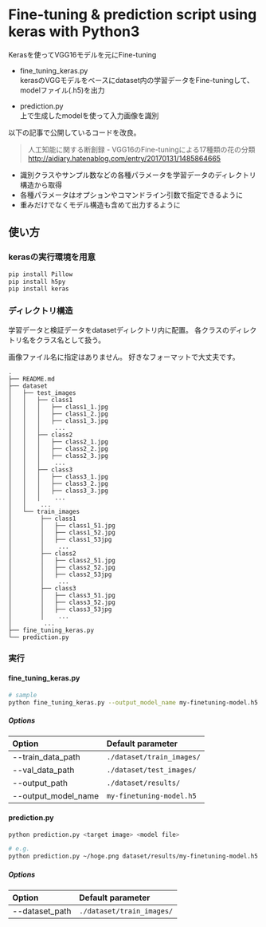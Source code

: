 # Fine-tuning & prediction script using keras with Python3
Kerasを使ってVGG16モデルを元にFine-tuning

* fine_tuning_keras.py  
kerasのVGGモデルをベースにdataset内の学習データをFine-tuningして、modelファイル(.h5)を出力

* prediction.py  
上で生成したmodelを使って入力画像を識別


以下の記事で公開しているコードを改良。  
> 人工知能に関する断創録 - VGG16のFine-tuningによる17種類の花の分類
> <http://aidiary.hatenablog.com/entry/20170131/1485864665>

* 識別クラスやサンプル数などの各種パラメータを学習データのディレクトリ構造から取得
* 各種パラメータはオプションやコマンドライン引数で指定できるように
* 重みだけでなくモデル構造も含めて出力するように


## 使い方
### kerasの実行環境を用意

```bash
pip install Pillow
pip install h5py
pip install keras
```

### ディレクトリ構造
学習データと検証データをdatasetディレクトリ内に配置。
各クラスのディレクトリ名をクラス名として扱う。

画像ファイル名に指定はありません。
好きなフォーマットで大丈夫です。

```
.
├── README.md
├── dataset
│   ├── test_images
│   │   ├── class1
│   │   │   ├── class1_1.jpg
│   │   │   ├── class1_2.jpg
│   │   │   ├── class1_3.jpg
│   │   │    ...
│   │   ├── class2
│   │   │   ├── class2_1.jpg
│   │   │   ├── class2_2.jpg
│   │   │   ├── class2_3.jpg
│   │   │    ...
│   │   ├── class3
│   │   │   ├── class3_1.jpg
│   │   │   ├── class3_2.jpg
│   │   │   ├── class3_3.jpg
│   │   │    ...
│   │    ...
│   └── train_images
│        ├── class1
│        │   ├── class1_51.jpg
│        │   ├── class1_52.jpg
│        │   ├── class1_53jpg
│        │    ...
│        ├── class2
│        │   ├── class2_51.jpg
│        │   ├── class2_52.jpg
│        │   ├── class2_53jpg
│        │    ...
│        ├── class3
│        │   ├── class3_51.jpg
│        │   ├── class3_52.jpg
│        │   ├── class3_53jpg
│        │    ...
│         ...
├── fine_tuning_keras.py
└── prediction.py
```

### 実行

#### fine_tuning_keras.py

```bash
# sample
python fine_tuning_keras.py --output_model_name my-finetuning-model.h5
```

##### Options

| Option              | Default parameter         |
|:--------------------|:--------------------------|
| --train_data_path   | `./dataset/train_images/` |
| --val_data_path     | `./dataset/test_images/`  |
| --output_path       | `./dataset/results/`      |
| --output_model_name | `my-finetuning-model.h5`  |



#### prediction.py

```bash
python prediction.py <target image> <model file>

# e.g.
python prediction.py ~/hoge.png dataset/results/my-finetuning-model.h5
```

##### Options

| Option              | Default parameter         |
|:--------------------|:--------------------------|
| --dataset_path      | `./dataset/train_images/` |
